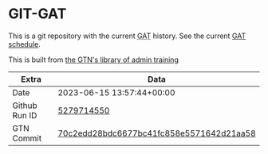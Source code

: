# GIT-GAT

This is a git repository with the current <abbr title="Galaxy Admin Training">GAT</abbr> history. See the current [GAT schedule](https://gxy.io/gat).

This is built from [the GTN's library of admin training](https://training.galaxyproject.org/training-material/topics/admin/)

Extra | Data
--- | ---
Date | 2023-06-15 13:57:44+00:00
Github Run ID | [5279714550](https://github.com/galaxyproject/training-material/actions/runs/5279714550)
GTN Commit | [70c2edd28bdc6677bc41fc858e5571642d21aa58](https://github.com/galaxyproject/training-material/tree/70c2edd28bdc6677bc41fc858e5571642d21aa58)
